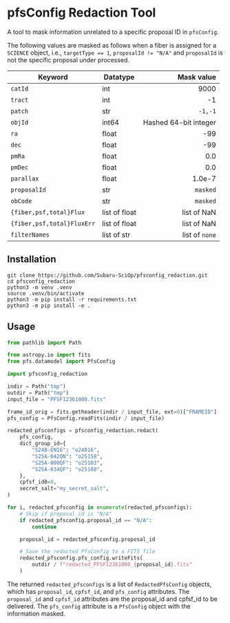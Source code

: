 # pfsConfig Redaction Tool

A tool to mask information unrelated to a specific proposal ID in `pfsConfig`.

The following values are masked as follows when a fiber is assigned for a `SCIENCE` object, i.e., `targetType == 1`, `proposalId != "N/A"` and `proposalId` is not the specific proposal under processed.

| Keyword                    | Datatype      |            Mask value |
|----------------------------|---------------|----------------------:|
| `catId`                    | int           |                  9000 |
| `tract`                    | int           |                    -1 |
| `patch`                    | str           |               `-1,-1` |
| `objId`                    | int64         | Hashed 64-bit integer |
| `ra`                       | float         |                   -99 |
| `dec`                      | float         |                   -99 |
| `pmRa`                     | float         |                   0.0 |
| `pmDec`                    | float         |                   0.0 |
| `parallax`                 | float         |                1.0e-7 |
| `proposalId`               | str           |              `masked` |
| `obCode`                   | str           |              `masked` |
| `{fiber,psf,total}Flux`    | list of float |           list of NaN |
| `{fiber,psf,total}FluxErr` | list of float |           list of NaN |
| `filterNames`              | list of str   |        list of `none` |

## Installation

```console
git clone https://github.com/Subaru-SciOp/pfsconfig_redaction.git
cd pfsconfig_redaction
python3 -m venv .venv
source .venv/bin/activate
python3 -m pip install -r requirements.txt
python3 -m pip install -e .
```

## Usage

```python
from pathlib import Path

from astropy.io import fits
from pfs.datamodel import PfsConfig

import pfsconfig_redaction

indir = Path("tmp")
outdir = Path("tmp")
input_file = "PFSF12361000.fits"

frame_id_orig = fits.getheader(indir / input_file, ext=0)["FRAMEID"]
pfs_config = PfsConfig.readFits(indir / input_file)

redacted_pfsconfigs = pfsconfig_redaction.redact(
    pfs_config,
    dict_group_id={
        "S24B-EN16": "o24016",
        "S25A-042QN": "o25158",
        "S25A-000QF": "o25103",
        "S25A-034QF": "o25188",
    },
    cpfsf_id0=0,
    secret_salt="my_secret_salt",
)

for i, redacted_pfsconfig in enumerate(redacted_pfsconfigs):
    # Skip if proposal_id is "N/A"
    if redacted_pfsconfig.proposal_id == "N/A":
        continue

    proposal_id = redacted_pfsconfig.proposal_id

    # Save the redacted PfsConfig to a FITS file
    redacted_pfsconfig.pfs_config.writeFits(
        outdir / f"redacted_PFSF12361000_{proposal_id}.fits"
    )
```

The returned `redacted_pfsconfigs` is a list of `RedactedPfsConfig` objects, which has `proposal_id`, `cpfsf_id`, and `pfs_config` attributes. The `proposal_id` and `cpfsf_id` attributes are the proposal_id and cpfsf_id to be delivered. The `pfs_config` attribute is a `PfsConfig` object with the information masked.
